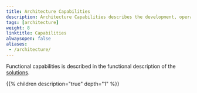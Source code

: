 ```yaml
---
title: Architecture Capabilities
description: Architecture Capabilities describes the development, operations and the runtime (executions) capabilities supported by the technology architecture
tags: [architecture]
weight: 8
linktitle: Capabilities
alwaysopen: false
aliases:
 - /architecture/
---
```


Functional capabilities is described in the functional description of the [solutions](/teknologi/altinnstudio/solutions/). 


{{% children description="true" depth="1" %}}


